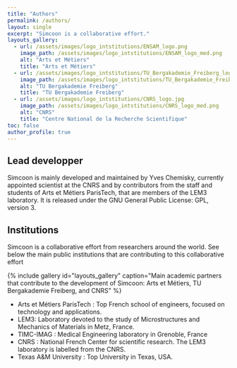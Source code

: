 ```yaml
---
title: "Authors"
permalink: /authors/
layout: single
excerpt: "Simcoon is a collaborative effort."
layouts_gallery:
  - url: /assets/images/logo_intstitutions/ENSAM_logo.png
    image_path: /assets/images/logo_intstitutions/ENSAM_logo_med.png
    alt: "Arts et Métiers"
    title: "Arts et Métiers"
  - url: /assets/images/logo_intstitutions/TU_Bergakademie_Freiberg_logo.png
    image_path: /assets/images/logo_intstitutions/TU_Bergakademie_Freiberg_logo_med.png
    alt: "TU Bergakademie Freiberg"
    title: "TU Bergakademie Freiberg"
  - url: /assets/images/logo_intstitutions/CNRS_logo.jpg
    image_path: /assets/images/logo_intstitutions/CNRS_logo_med.png
    alt: "CNRS"
    title: "Centre National de la Recherche Scientifique"
toc: false
author_profile: true
---
```


## Lead developper

Simcoon is mainly developed and maintained by Yves Chemisky, currently appointed scientist at the CNRS and by contributors from the staff and students of Arts et Métiers ParisTech, that are members of the LEM3 laboratory. It is released under the GNU General Public License: GPL, version 3.

## Institutions 

Simcoon is a collaborative effort from researchers around the world. See below the main public institutions that are contributing to this collaborative effort

{% include gallery id="layouts_gallery" caption="Main academic partners that contribute to the development of Simcoon: Arts et Métiers, TU Bergakademie Freiberg, and CNRS" %}

* Arts et Métiers ParisTech : Top French school of engineers, focused on technology and applications.
* LEM3: Laboratory devoted to the study of Microstructures and Mechanics of Materials in Metz, France.
* TIMC-IMAG : Medical Engineering laboratory in Grenoble, France
* CNRS : National French Center for scientific research. The LEM3 laboratory is labelled from the CNRS.
* Texas A&M University : Top University in Texas, USA.

